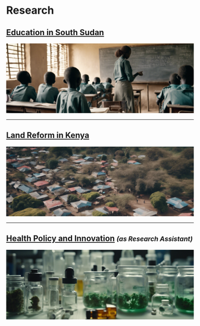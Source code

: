 # Research #

## [Education in South Sudan](/pages/education-south-sudan) ##
<a href="https://njwsn.github.io/pages/education-south-sudan"> <img src="assets/images/education-ss-sd-1344-500.png?raw=true" style="max-width:100%; height:auto;"/></a>

---

## [Land Reform in Kenya](/pages/land-reform-kenya) ##
<a href="https://njwsn.github.io/pages/land-reform-kenya"> <img src="assets/images/land-reform-kenya-sd-1344-500.png?raw=true" style="max-width:100%; height:auto;"/></a>

---

## [Health Policy and Innovation](/pages/health-policy-innovation) <small><i>(as Research Assistant)</i></small> ##
<a href="https://njwsn.github.io/pages/health-policy-innovation"> <img src="assets/images/drugs-procurement-sd-1344-500.png?raw=true" style="max-width:100%; height:auto;"/></a>

<!-- <small><i>Note: The above pictures were produced by <a href="https://beta.dreamstudio.ai/generate">generative AI</a> for illustrative purposes only.</i></small> -->
